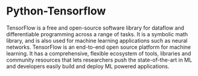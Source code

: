 # Python-Tensorflow
TensorFlow is a free and open-source software library for dataflow and differentiable programming across a range of tasks. 
It is a symbolic math library, and is also used for machine learning applications such as neural networks. TensorFlow is an end-to-end 
open source platform for machine learning. It has a comprehensive, flexible ecosystem of tools, libraries and community 
resources that lets researchers push the state-of-the-art in ML and developers easily build and deploy ML powered applications.
